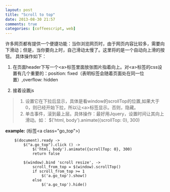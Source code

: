 ```yaml
---
layout: post
title: "Scroll to top"
date: 2013-08-30 21:57
comments: true
categories: [coffeescript, web]
---
```


许多网页都有提供一个便捷功能：当你浏览网页时，由于网页内容比较多，需要向下滑动；但是，当你要向上时，自己滑动太慢了。这里将的是一个自动向上滑的按钮。
具体操作如下：

1. 在页面header下写一个\<a\>标签里面放张图片指着向上。对\<a\>标签的css设置有几个重要的：position: fixed（表明标签会随着页面处在同一位置）,overflow: hidden

2. 接着设置js

> 1. 设置它在下拉后显示，具体是看window的scrollTop的位置,如果大于0，则已经开始下拉，所以让\<a\>标签显示。否则，隐藏。
> 2. 单击事件，滚到最上层。具体操作：最好用Jquery，设置时间让其向上滑动。如：	$('html, body').animate({scrollTop: 0}, 300)

**example:** (标签\<a class="go_top"\>)

		$(document).ready -> 
			$("a.go_top").click () -> 
				$('html, body').animate({scrollTop: 0}, 300)
				return false

			$(window).bind 'scroll resize', -> 
				scroll_from_top = $(window).scrollTop()
				if scroll_from_top >= 1
					$('a.go_top').show()
				else
					$('a.go_top').hide()

